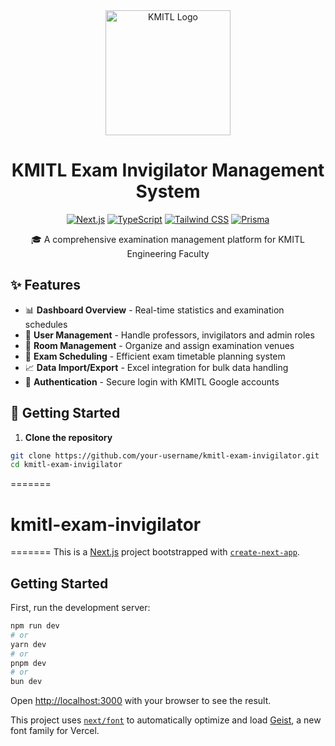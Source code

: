 <div align="center">
  <img src="/public/kmitl-fight-logo.png" alt="KMITL Logo" width="200"/>
  
  # KMITL Exam Invigilator Management System
  
  [![Next.js](https://img.shields.io/badge/Next.js-13.5-black?style=for-the-badge&logo=next.js)](https://nextjs.org/)
  [![TypeScript](https://img.shields.io/badge/TypeScript-5.0-blue?style=for-the-badge&logo=typescript)](https://www.typescriptlang.org/)
  [![Tailwind CSS](https://img.shields.io/badge/Tailwind-3.0-38bdf8?style=for-the-badge&logo=tailwind-css)](https://tailwindcss.com/)
  [![Prisma](https://img.shields.io/badge/Prisma-6.0-2D3748?style=for-the-badge&logo=prisma)](https://www.prisma.io/)

  🎓 A comprehensive examination management platform for KMITL Engineering Faculty
</div>

## ✨ Features

- 📊 **Dashboard Overview** - Real-time statistics and examination schedules
- 👥 **User Management** - Handle professors, invigilators and admin roles
- 🏫 **Room Management** - Organize and assign examination venues
- 📝 **Exam Scheduling** - Efficient exam timetable planning system
- 📈 **Data Import/Export** - Excel integration for bulk data handling
- 🔐 **Authentication** - Secure login with KMITL Google accounts

## 🚀 Getting Started

1. **Clone the repository**
```bash
git clone https://github.com/your-username/kmitl-exam-invigilator.git
cd kmitl-exam-invigilator
```
=======
# kmitl-exam-invigilator
=======
This is a [Next.js](https://nextjs.org) project bootstrapped with [`create-next-app`](https://nextjs.org/docs/app/api-reference/cli/create-next-app).

## Getting Started

First, run the development server:

```bash
npm run dev
# or
yarn dev
# or
pnpm dev
# or
bun dev
```

Open [http://localhost:3000](http://localhost:3000) with your browser to see the result.

This project uses [`next/font`](https://nextjs.org/docs/app/building-your-application/optimizing/fonts) to automatically optimize and load [Geist](https://vercel.com/font), a new font family for Vercel.